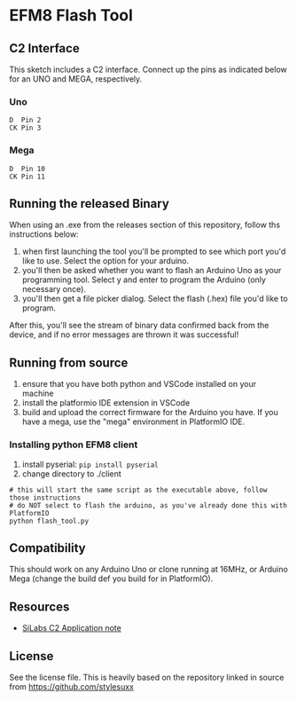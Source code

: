 # EFM8 Flash Tool

## C2 Interface
This sketch includes a C2 interface. Connect up the pins as indicated below for an UNO and MEGA, respectively.

### Uno
```
D  Pin 2
CK Pin 3
```

### Mega
```
D  Pin 10
CK Pin 11
```

## Running the released Binary

When using an .exe from the releases section of this repository, follow ths instructions below:
1. when first launching the tool you'll be prompted to see which port you'd like to use. Select the option for your arduino.
1. you'll then be asked whether you want to flash an Arduino Uno as your programming tool. Select y and enter to program the Arduino (only necessary once).
1. you'll then get a file picker dialog. Select the flash (.hex) file you'd like to program.

After this, you'll see the stream of binary data confirmed back from the device, and if no error messages are thrown it was successful!

## Running from source

1. ensure that you have both python and VSCode installed on your machine
1. install the platformio IDE extension in VSCode
1. build and upload the correct firmware for the Arduino you have. If you have a mega, use the "mega" environment in PlatformIO IDE.

### Installing python EFM8 client

1. install pyserial: ``pip install pyserial``
1. change directory to ./client

```
# this will start the same script as the executable above, follow those instructions
# do NOT select to flash the arduino, as you've already done this with PlatformIO
python flash_tool.py
```

## Compatibility
This should work on any Arduino Uno or clone running at 16MHz, or Arduino Mega (change the build def you build for in PlatformIO).

## Resources
* [SiLabs C2 Application note](https://www.silabs.com/documents/public/application-notes/AN127.pdf)

## License

See the license file. This is heavily based on the repository linked in source from https://github.com/stylesuxx
